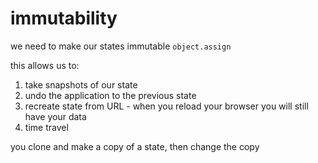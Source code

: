 # immutability

we need to make our states immutable `object.assign`

this allows us to:

1. take snapshots of our state
2. undo the application to the previous state
3. recreate state from URL - when you reload your browser you will still have your data
4. time travel

you clone and make a copy of a state, then change the copy
